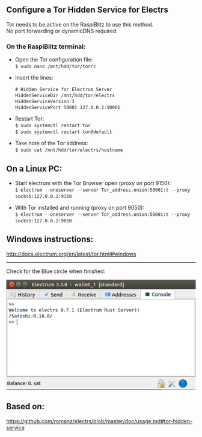 ## Configure a Tor Hidden Service for Electrs

Tor needs to be active on the RaspiBlitz to use this method.  
No port forwarding or dynamicDNS required.

### On the RaspiBlitz terminal: 

* Open the Tor configuration file:  
`$ sudo nano /mnt/hdd/tor/torrc`

* Insert the lines:
    ```
    # Hidden Service for Electrum Server
    HiddenServiceDir /mnt/hdd/tor/electrs
    HiddenServiceVersion 3
    HiddenServicePort 50001 127.0.0.1:50001
    ```
* Restart Tor:   
`$ sudo systemctl restart tor`  
`$ sudo systemctl restart tor@default` 

* Take note of the Tor address:  
`$ sudo cat /mnt/hdd/tor/electrs/hostname`

## On a Linux PC:

* Start electrum with the Tor Browser open (proxy on port 9150):  
`$ electrum --oneserver --server Tor_address.onion:50001:t --proxy socks5:127.0.0.1:9150`

* With Tor installed and running (proxy on port 9050):   
`$ electrum --oneserver --server Tor_address.onion:50001:t --proxy socks5:127.0.0.1:9050`

## Windows instructions:  
http://docs.electrum.org/en/latest/tor.html#windows 

---

Check for the Blue circle when finished:

![electrum behind Tor](/electrs/images/electrum_tor.png)


## Based on:  
https://github.com/romanz/electrs/blob/master/doc/usage.md#tor-hidden-service